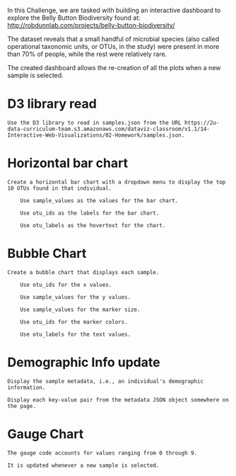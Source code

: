 
In this Challenge, we are tasked with building an interactive dashboard to explore the Belly Button Biodiversity found at: 
http://robdunnlab.com/projects/belly-button-biodiversity/

The dataset reveals that a small handful of microbial species (also called operational taxonomic units, or OTUs, in the study) were present in more than 70% of people, while the rest were relatively rare.

The created dashboard allows the re-creation of all the plots when a new sample is selected.

# D3 library read
    Use the D3 library to read in samples.json from the URL https://2u-data-curriculum-team.s3.amazonaws.com/dataviz-classroom/v1.1/14-Interactive-Web-Visualizations/02-Homework/samples.json.

# Horizontal bar chart

    Create a horizontal bar chart with a dropdown menu to display the top 10 OTUs found in that individual.

        Use sample_values as the values for the bar chart.

        Use otu_ids as the labels for the bar chart.

        Use otu_labels as the hovertext for the chart.

# Bubble Chart

    Create a bubble chart that displays each sample.

        Use otu_ids for the x values.

        Use sample_values for the y values.

        Use sample_values for the marker size.

        Use otu_ids for the marker colors.

        Use otu_labels for the text values.

# Demographic Info update

    Display the sample metadata, i.e., an individual's demographic information.

    Display each key-value pair from the metadata JSON object somewhere on the page.

# Gauge Chart

    The gauge code accounts for values ranging from 0 through 9.

    It is updated whenever a new sample is selected.
